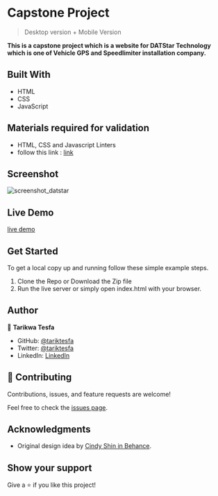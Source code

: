 # Capstone Project

> Desktop version + Mobile Version

**This is a capstone project which is a website for DATStar Technology which is one of Vehicle GPS and Speedlimiter installation company.**

## Built With

- HTML
- CSS
- JavaScript

## Materials required for validation
- HTML, CSS and Javascript Linters
- follow this link :
 [link]( https://github.com/microverseinc/linters-config/tree/master/html-css)

## Screenshot

![screenshot_datstar](https://user-images.githubusercontent.com/38283436/147120285-800367fc-3201-4706-b6e8-896fd4fa7d6c.png)


## Live Demo

[live demo](https://tariktesfa.github.io/DATStar-Technology/)

## Get Started

To get a local copy up and running follow these simple example steps.

1. Clone the Repo or Download the Zip file
2. Run the live server or simply open index.html with your browser.

## Author

👤 **Tarikwa Tesfa**

- GitHub: [@tariktesfa](https://github.com/tariktesfa)
- Twitter: [@tariktesfa](https://twitter.com/tarik_tesfa)
- LinkedIn: [LinkedIn](https://www.linkedin.com/in/tarikwa-tesfa-232a64167/)

## 🤝 Contributing

Contributions, issues, and feature requests are welcome!

Feel free to check the [issues page](../../issues/).

## Acknowledgments

- Original design idea by [Cindy Shin in Behance](https://www.behance.net/adagio07).

## Show your support

Give a ⭐️ if you like this project!
